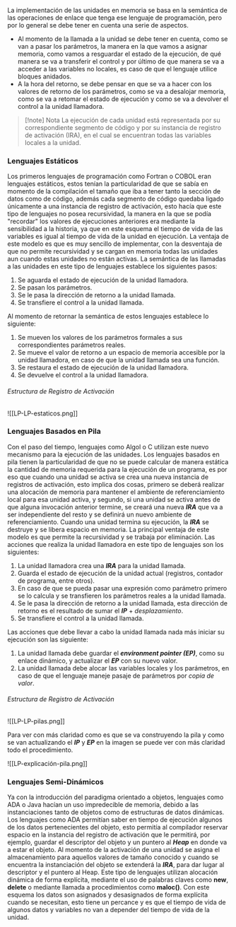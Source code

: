 La implementación de las unidades en memoria se basa en la semántica de las operaciones de enlace que tenga ese lenguaje de programación, pero por lo general se debe tener en cuenta una serie de aspectos.

- Al momento de la llamada a la unidad se debe tener en cuenta, como se van a pasar los parámetros, la manera en la que vamos a asignar memoria, como vamos a resguardar el estado de la ejecución, de qué manera se va a transferir el control y por último de que manera se va a acceder a las variables no locales, es caso de que el lenguaje utilice bloques anidados.
- A la hora del retorno, se debe pensar en que se va a hacer con los valores de retorno de los parámetros, como se va a desalojar memoria, como se va a retomar el estado de ejecución y como se va a devolver el control a la unidad llamadora.

>[!note] Nota
>La ejecución de cada unidad está representada por su correspondiente segmento de código y por su instancia de registro de activación (IRA), en el cual se encuentran todas las variables locales a la unidad.

### Lenguajes Estáticos

Los primeros lenguajes de programación como Fortran o COBOL eran lenguajes estáticos, estos tenían la particularidad de que se sabía en momento de la compilación el tamaño que iba a tener tanto la sección de datos como de código, además cada segmento de código quedaba ligado únicamente a una instancia de registro de activación, esto hacía que este tipo de lenguajes no posea recursividad, la manera en la que se podía "recordar" los valores de ejecuciones anteriores era mediante la sensibilidad a la historia, ya que en este esquema el tiempo de vida de las variables es igual al tiempo de vida de la unidad en ejecución.
La ventaja de este modelo es que es muy sencillo de implementar, con la desventaja de que no permite recursividad y se cargan en memoria todas las unidades aun cuando estas unidades no están activas.
La semántica de las llamadas a las unidades en este tipo de lenguajes establece los siguientes pasos:
1. Se aguarda el estado de ejecución de la unidad llamadora.
2. Se pasan los parámetros.
3. Se le pasa la dirección de retorno a la unidad llamada.
4. Se transfiere el control a la unidad llamada.

Al momento de retornar la semántica de estos lenguajes establece lo siguiente:

1. Se mueven los valores de los parámetros formales a sus correspondientes parámetros reales.
2. Se mueve el valor de retorno a un espacio de memoria accesible por la unidad llamadora, en caso de que la unidad llamada sea una función.
3. Se restaura el estado de ejecución de la unidad llamadora.
4. Se devuelve el control a la unidad llamadora.

###### Estructura de Registro de Activación

![[LP-LP-estaticos.png]]

### Lenguajes Basados en Pila

Con el paso del tiempo, lenguajes como Algol o C utilizan este nuevo mecanismo para la ejecución de las unidades. Los lenguajes basados en pila tienen la particularidad de que no se puede calcular de manera estática la cantidad de memoria requerida para la ejecución de un programa, es por eso que cuando una unidad se activa se crea una nueva instancia de registros de activación, esto implica dos cosas, primero se deberá realizar una alocación de memoria para mantener el ambiente de referenciamiento local para esa unidad activa, y segundo, si una unidad se activa antes de que alguna invocación anterior termine, se creará una nueva ***IRA*** que va a ser independiente del resto y se definirá un nuevo ambiente de referenciamiento. Cuando una unidad termina su ejecución, la ***IRA*** se destruye y se libera espacio en memoria. La principal ventaja de este modelo es que permite la recursividad y se trabaja por eliminación.
Las acciones que realiza la unidad llamadora en este tipo de lenguajes son los siguientes:

1. La unidad llamadora crea una ***IRA*** para la unidad llamada.
2. Guarda el estado de ejecución de la unidad actual (registros, contador de programa, entre otros).
3. En caso de que se pueda pasar una expresión como parámetro primero se lo calcula y se transfieren los parámetros reales a la unidad llamada.
4. Se le pasa la dirección de retorno a la unidad llamada, esta dirección de retorno es el resultado de sumar el ***IP*** + *desplazamiento*.
5. Se transfiere el control a la unidad llamada.

Las acciones que debe llevar a cabo la unidad llamada nada más iniciar su ejecución son las siguiente:

1. La unidad llamada debe guardar el ***environment pointer (EP)***, como su enlace dinámico, y actualizar el ***EP*** con su nuevo valor.
2. La unidad llamada debe alocar las variables locales y los parámetros, en caso de que el lenguaje maneje pasaje de parámetros por *copia de valor*.

###### Estructura de Registro de Activación

![[LP-LP-pilas.png]]

Para ver con más claridad como es que se va construyendo la pila y como se van actualizando el ***IP*** y ***EP*** en la imagen se puede ver con más claridad todo el procedimiento.

![[LP-explicación-pila.png]]

### Lenguajes Semi-Dinámicos

Ya con la introducción del paradigma orientado a objetos, lenguajes como ADA o Java hacían un uso impredecible de memoria, debido a las instanciaciones tanto de objetos como de estructuras de datos dinámicas. Los lenguajes como ADA permitían saber en tiempo de ejecución algunos de los datos pertenecientes del objeto, esto permitía al compilador reservar espacio en la instancia del registro de activación que le permitirá, por ejemplo, guardar el descriptor del objeto y un puntero al ***Heap*** en donde va a estar el objeto. Al momento de la activación de una unidad se asigna el almacenamiento para aquellos valores de tamaño conocido y cuando se encuentra la instanciación del objeto se extenderá la ***IRA***, para dar lugar al descriptor y el puntero al Heap.
Este tipo de lenguajes utilizan alocación dinámica de forma explícita, mediante el uso de palabras claves como **new**, **delete** o mediante llamada a procedimientos como **maloc()**. Con este esquema los datos son asignados y desasignados de forma explícita cuando se necesitan, esto tiene un percance y es que el tiempo de vida de algunos datos y variables no van a depender del tiempo de vida de la unidad.